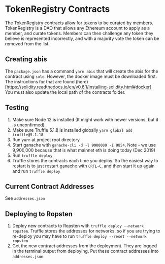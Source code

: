 # TokenRegistry Contracts
The TokenRegistry contracts allow for tokens to be curated by members. TokenRegistry is a DAO that allows any Ethereum account to apply as a member, and curate tokens. Members can then challenge any token they believe is represented incorrectly, and with a majority vote the token can be removed from the list. 

## Creating abis
The `package.json` has a command `yarn abis` that will create the abis for the contract using `solc`. However, the docker image must be downloaded first. The instructions for that are found (here)[https://solidity.readthedocs.io/en/v0.6.1/installing-solidity.html#docker]. You must also update the local path of the contracts folder.

## Testing
1. Make sure Node 12 is installed (It might work with newer versions, but it is unconfirmed)
2. Make sure Truffle 5.1.8 is installed globally `yarn global add truffle@5.1.18`
3. Run `yarn` at project root directory
4. Start ganache with `ganache-cli -d -l 9900000 -i 9854`. Note - we use 9,900,000 because that is what mainnet eth is doing today (Dec 2019)
5. Run `truffle deploy`
6. Truffle stores the contracts each time you deploy. So the easiest way to restart is to just restart ganache with `CRTL-C`, and then start it up again and run `truffle deploy`

## Current Contract Addresses
See `addresses.json`

## Deploying to Ropsten
1. Deploy new contracts to Ropsten with `truffle deploy --network ropsten`. Truffle stores the addresses for networks, so if you are trying to re-deploy you may have to run `truffle deploy --reset --network ropsten`
2. Get the new contract addresses from the deployment. They are logged in the terminal output from deploying. Put these contract addresses into `addresses.json`
